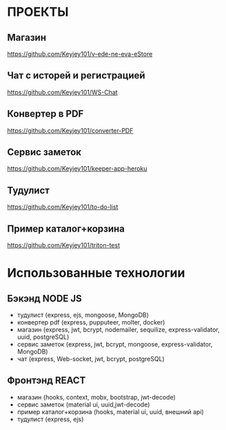 # ПРОЕКТЫ #

## Магазин ##
https://github.com/Keyjey101/v-ede-ne-eva-eStore
## Чат с исторей и регистрацией ##
https://github.com/Keyjey101/WS-Chat
## Конвертер в PDF ##
https://github.com/Keyjey101/converter-PDF
## Сервис заметок ##
https://github.com/Keyjey101/keeper-app-heroku
## Тудулист ##
https://github.com/Keyjey101/to-do-list
## Пример каталог+корзина ##
https://github.com/Keyjey101/triton-test

# Использованные технологии #

## Бэкэнд NODE JS ##
* тудулист (express, ejs, mongoose, MongoDB)
* конвертер pdf (express, pupputeer, molter, docker)
* магазин (express, jwt, bcrypt, nodemailer, sequilize, express-validator, uuid, postgreSQL)
* сервис заметок (express, jwt, bcrypt, mongoose, express-validator, MongoDB)
* чат (express, Web-socket, jwt, bcrypt, postgreSQL)

## Фронтэнд REACT ##
* магазин (hooks, context, mobx, bootstrap, jwt-decode) 
* сервис заметок (material ui, uuid,jwt-decode)
* пример каталог+корзина (hooks, material ui, uuid, внешний api)
* тудулист (express, ejs)
